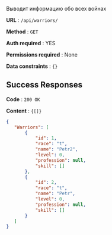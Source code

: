 Выводит информацию обо всех войнах

**URL** : `/api/warriors/`

**Method** : `GET`

**Auth required** : YES

**Permissions required** : None

**Data constraints** : `{}`

## Success Responses

**Code** : `200 OK`

**Content** : `{[]}`

```json
{
   "Warriors": [
       {
           "id": 1,
           "race": "t",
           "name": "Petr2",
           "level": 0,
           "profession": null,
           "skill": []
       },
       {
           "id": 2,
           "race": "t",
           "name": "Petr",
           "level": 0,
           "profession": null,
           "skill": []
       }
   ]
}
```

